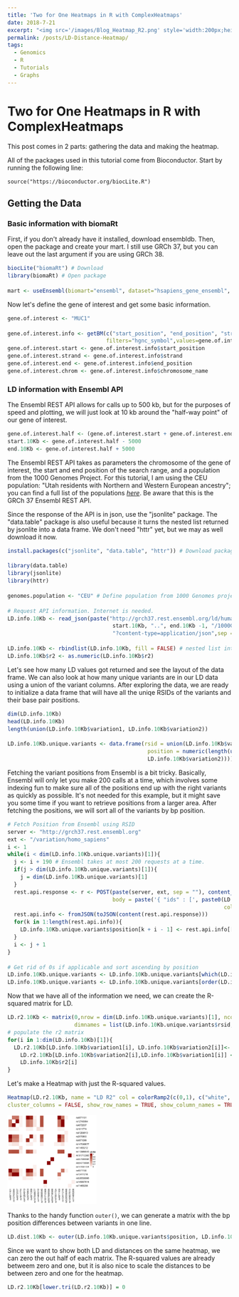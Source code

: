 ```yaml
---
title: 'Two for One Heatmaps in R with ComplexHeatmaps'
date: 2018-7-21
excerpt: "<img src='/images/Blog_Heatmap_R2.png' style='width:200px;height:200px;'>"
permalink: /posts/LD-Distance-Heatmap/
tags:
  - Genomics
  - R
  - Tutorials
  - Graphs
---
```


Two for One Heatmaps in R with ComplexHeatmaps
======

This post comes in 2 parts: gathering the data and making the heatmap. 

All of the packages used in this tutorial come from Bioconductor. Start by running the following line:

```
source("https://bioconductor.org/biocLite.R")
```

Getting the Data
------

### Basic information with biomaRt

First, if you don't already have it installed, download ensembldb. Then, open the package and create your mart.
I still use GRCh 37, but you can leave out the last argument if you are using GRCh 38.

```R
biocLite("biomaRt") # Download
library(biomaRt) # Open package

mart <- useEnsembl(biomart="ensembl", dataset="hsapiens_gene_ensembl", GRCh=37) # Download Ensembl Biomart
```

Now let's define the gene of interest and get some basic information.

```R
gene.of.interest <- "MUC1"

gene.of.interest.info <- getBM(c("start_position", "end_position", "strand", "chromosome_name"),
                               filters="hgnc_symbol",values=gene.of.interest, mart=mart)
gene.of.interest.start <- gene.of.interest.info$start_position
gene.of.interest.strand <- gene.of.interest.info$strand
gene.of.interest.end <- gene.of.interest.info$end_position
gene.of.interest.chrom <- gene.of.interest.info$chromosome_name
```

### LD information with Ensembl API

The Ensembl REST API allows for calls up to 500 kb, but for the purposes of speed and plotting, we will just look at 10 kb
around the "half-way point" of our gene of interest. 

```R
gene.of.interest.half <- (gene.of.interest.start + gene.of.interest.end) %/% 2
start.10Kb <- gene.of.interest.half - 5000
end.10Kb <- gene.of.interest.half + 5000
```

The Ensembl REST API takes as parameters the chromosome of the gene of interest, the start and end position of the search range, and a population from the 1000 Genomes Project. For this tutorial, I am using the CEU population: "Utah residents with Northern and Western European ancestry"; you can find a full list of the populations 
[*here*](http://grch37.rest.ensembl.org/documentation/info/variation_populations). Be aware that this is the GRCh 37 Ensembl REST
API.

Since the response of the API is in json, use the "jsonlite" package. The "data.table" package is also useful because
it turns the nested list returned by jsonlite into a data frame. We don't need "httr" yet, but we may as well download it
now.

```R
install.packages(c("jsonlite", "data.table", "httr")) # Download packages

library(data.table) 
library(jsonlite)
library(httr)

genomes.population <- "CEU" # Define population from 1000 Genomes project

# Request API information. Internet is needed. 
LD.info.10Kb <- read_json(paste("http://grch37.rest.ensembl.org/ld/human/region/",gene.of.interest.chrom,":",
                                 start.10Kb, "..", end.10Kb -1, "/1000GENOMES:phase_3:",genomes.population,
                                 "?content-type=application/json",sep = ""))

LD.info.10Kb <- rbindlist(LD.info.10Kb, fill = FALSE) # nested list into dataframe  
LD.info.10Kb$r2 <- as.numeric(LD.info.10Kb$r2)             
```

Let's see how many LD values got returned and see the layout of the data frame. We can also look at how many unique
variants are in our LD data using a union of the variant columns. After exploring the data, we are ready to initialize
a data frame that will have all the uniqe RSIDs of the variants and their base pair positions. 

```R
dim(LD.info.10Kb)
head(LD.info.10Kb)
length(union(LD.info.10Kb$variation1, LD.info.10Kb$variation2))

LD.info.10Kb.unique.variants <- data.frame(rsid = union(LD.info.10Kb$variation1, LD.info.10Kb$variation2),
                                            position = numeric(length(union(LD.info.10Kb$variation1,
                                            LD.info.10Kb$variation2))))

```

Fetching the variant positions from Ensembl is a bit tricky. Basically, Ensembl will only let you make 200 calls
at a time, which involves some indexing fun to make sure all of the positions end up with the right variants as quickly
as possible. It's not needed for this example, but it might save you some time if you want to retrieve positions from a larger area. After fetching the positions, we will sort all of the variants by bp position. 

```R
# Fetch Position from Ensembl using RSID
server <- "http://grch37.rest.ensembl.org"
ext <- "/variation/homo_sapiens"
i <- 1
while(i < dim(LD.info.10Kb.unique.variants)[1]){
  j <- i + 190 # Ensembl takes at most 200 requests at a time.
  if(j > dim(LD.info.10Kb.unique.variants)[1]){
    j = dim(LD.info.10Kb.unique.variants)[1]
  }
  rest.api.response <- r <- POST(paste(server, ext, sep = ""), content_type("application/json"), accept("application/json"),
                                 body = paste('{ "ids" : [', paste0(LD.info.10Kb.unique.variants$rsid[i:j],
                                                                    collapse = "\",\""), ' ] }', sep = "\""))
  rest.api.info <- fromJSON(toJSON(content(rest.api.response)))
  for(k in 1:length(rest.api.info)){
    LD.info.10Kb.unique.variants$position[k + i - 1] <- rest.api.info[[k]]$mappings$start[[1]]
  }
  i <- j + 1
}

# Get rid of 0s if applicable and sort ascending by position
LD.info.10Kb.unique.variants <- LD.info.10Kb.unique.variants[which(LD.info.10Kb.unique.variants$position > 0),]
LD.info.10Kb.unique.variants <- LD.info.10Kb.unique.variants[order(LD.info.10Kb.unique.variants$position),]
```

Now that we have all of the information we need, we can create the R-squared matrix for LD. 

```R
LD.r2.10Kb <- matrix(0,nrow = dim(LD.info.10Kb.unique.variants)[1], ncol= dim(LD.info.10Kb.unique.variants)[1],
                     dimnames = list(LD.info.10Kb.unique.variants$rsid, LD.info.10Kb.unique.variants$rsid))
# populate the r2 matrix
for(i in 1:dim(LD.info.10Kb)[1]){
  LD.r2.10Kb[LD.info.10Kb$variation1[i], LD.info.10Kb$variation2[i]]<-
    LD.r2.10Kb[LD.info.10Kb$variation2[i],LD.info.10Kb$variation1[i]] <-
    LD.info.10Kb$r2[i]
}
```

Let's make a Heatmap with just the R-squared values.

```R
Heatmap(LD.r2.10Kb, name = "LD R2" col = colorRamp2(c(0,1), c("white", "darkred")), cluster_rows = FALSE, 
cluster_columns = FALSE, show_row_names = TRUE, show_column_names = TRUE, show_column_dend = FALSE)
```

<img src='/images/Blog_Heatmap_R2.png' style="width:200px;height:200px;">


Thanks to the handy function `outer()`, we can generate a matrix with the bp position differences between variants in one
line. 

```R
LD.dist.10Kb <- outer(LD.info.10Kb.unique.variants$position, LD.info.10Kb.unique.variants$position, "-")
```

Since we want to show both LD and distances on the same heatmap, we can zero the out half of each matrix. The R-squared
values are already betweem zero and one, but it is also nice to scale the distances to be between zero and one for the 
heatmap.


```R
LD.r2.10Kb[lower.tri(LD.r2.10Kb)] = 0 
```

```R

```

```R

```

```R

```

```R

```

```R

```

```R

```









